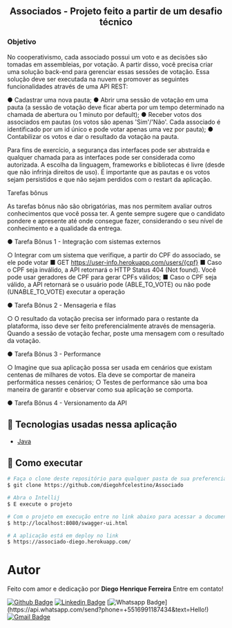 <h2 align="center">
  Associados - Projeto feito a partir de um desafio técnico
</h2>

<h3 align-"center">
  Objetivo
</h3>

No cooperativismo, cada associado possui um voto e as decisões são tomadas em assembleias, por votação. A partir disso, você precisa criar uma solução back-end para gerenciar essas sessões de votação.
Essa solução deve ser executada na nuvem e promover as seguintes funcionalidades através de uma API REST:

● Cadastrar uma nova pauta;
● Abrir uma sessão de votação em uma pauta (a sessão de votação deve ficar aberta por um tempo determinado na chamada de abertura ou 1 minuto por default);
● Receber votos dos associados em pautas (os votos são apenas 'Sim'/'Não'. Cada associado é identificado por um id único e pode votar apenas uma vez por pauta);
● Contabilizar os votos e dar o resultado da votação na pauta.

Para fins de exercício, a segurança das interfaces pode ser abstraída e qualquer chamada para as interfaces pode ser considerada como autorizada. A escolha da linguagem, frameworks e bibliotecas é livre (desde que não infrinja direitos de uso).
É importante que as pautas e os votos sejam persistidos e que não sejam perdidos com o restart da aplicação.

Tarefas bônus

As tarefas bônus não são obrigatórias, mas nos permitem avaliar outros conhecimentos que você possa ter. A gente sempre sugere que o candidato pondere e apresente até onde consegue fazer, considerando o seu nível de conhecimento e a qualidade da entrega.


● Tarefa Bônus 1 - Integração com sistemas externos


○ Integrar com um sistema que verifique, a partir do CPF do associado, se ele pode votar
■ GET https://user-info.herokuapp.com/users/{cpf}
■ Caso o CPF seja inválido, a API retornará o HTTP Status 404 (Not found). Você pode usar geradores de CPF para gerar CPFs válidos;
■ Caso o CPF seja válido, a API retornará se o usuário pode (ABLE_TO_VOTE) ou não pode (UNABLE_TO_VOTE) executar a operação


● Tarefa Bônus 2 - Mensageria e filas


○ O resultado da votação precisa ser informado para o restante da plataforma, isso deve ser feito preferencialmente através de mensageria. Quando a sessão de votação fechar, poste uma mensagem com o resultado da votação.


● Tarefa Bônus 3 - Performance


○ Imagine que sua aplicação possa ser usada em cenários que existam centenas de milhares de votos. Ela deve se comportar de maneira performática nesses cenários;
○ Testes de performance são uma boa maneira de garantir e observar como sua aplicação se comporta.


● Tarefa Bônus 4 - Versionamento da API








## :rainbow: Tecnologias usadas nessa aplicação

-  [Java](https://www.oracle.com/br/java/technologies/)


## :tada: Como executar

```bash
# Faça o clone deste repositório para qualquer pasta de sua preferencia
$ git clone https://github.com/diegohfcelestino/Associado

# Abra o Intellij
$ E execute o projeto

# Com o projeto em execução entre no link abaixo para acessar a documentação e fazer as requisições
$ http://localhost:8080/swagger-ui.html

# A aplicação está em deploy no link
$ https://associado-diego.herokuapp.com/
```

# Autor
Feito com amor e dedicação por **Diego Henrique Ferreira** Entre em contato!

[![Github Badge](https://img.shields.io/badge/-Github-000?style=flat-square&logo=Github&logoColor=white&link=link_do_seu_perfil_no_github)](https://github.com/diegohfcelestino)
[![Linkedin Badge](https://img.shields.io/badge/-LinkedIn-blue?style=flat-square&logo=Linkedin&logoColor=white&link=https://www.linkedin.com/in/diego-ferreira-34b6348b/)](https://www.linkedin.com/in/diego-ferreira-34b6348b/)
[![Whatsapp Badge](https://img.shields.io/badge/-Whatsapp-4CA143?style=flat-square&labelColor=4CA143&logo=whatsapp&logoColor=white&link=https://api.whatsapp.com/send?phone=+5516991187434&text=Hello!)](https://api.whatsapp.com/send?phone=+5516991187434&text=Hello!)
[![Gmail Badge](https://img.shields.io/badge/-Gmail-c14438?style=flat-square&logo=Gmail&logoColor=white&link=mailto:diegohfcelestino@gmail.com)](mailto:diegohfcelestino@gmail.com)
